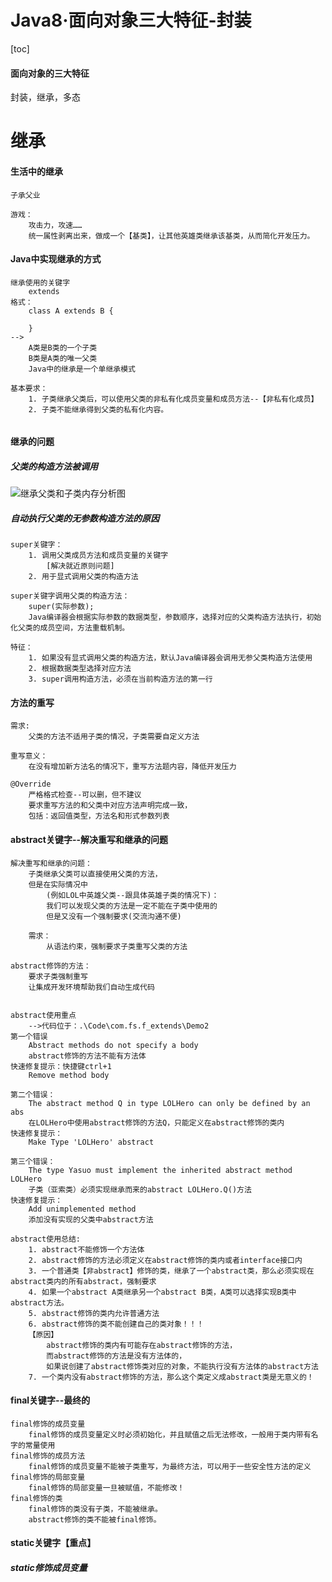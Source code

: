 # Java8·面向对象三大特征-封装

[toc]

#### 面向对象的三大特征

封装，继承，多态

# 继承

#### 生活中的继承

```
子承父业

游戏：
	攻击力，攻速……
	统一属性剥离出来，做成一个【基类】，让其他英雄类继承该基类，从而简化开发压力。
```

#### Java中实现继承的方式

```
继承使用的关键字
	extends
格式：
	class A extends B {
	
	}
-->	
	A类是B类的一个子类
	B类是A类的唯一父类
	Java中的继承是一个单继承模式
	
基本要求：
	1. 子类继承父类后，可以使用父类的非私有化成员变量和成员方法--【非私有化成员】
	2. 子类不能继承得到父类的私有化内容。
	
```

#### 继承的问题

##### 父类的构造方法被调用

![继承父类和子类内存分析图](https://i.loli.net/2021/05/05/uo7RjDvSlqgcWn6.png)

##### 自动执行父类的无参数构造方法的原因

```
super关键字：
	1. 调用父类成员方法和成员变量的关键字
		[解决就近原则问题]
	2. 用于显式调用父类的构造方法
	
super关键字调用父类的构造方法：
	super(实际参数);
	Java编译器会根据实际参数的数据类型，参数顺序，选择对应的父类构造方法执行，初始化父类的成员空间，方法重载机制。
	
特征：
	1. 如果没有显式调用父类的构造方法，默认Java编译器会调用无参父类构造方法使用
	2. 根据数据类型选择对应方法
	3. super调用构造方法，必须在当前构造方法的第一行
```

#### 方法的重写

	需求:
		父类的方法不适用子类的情况，子类需要自定义方法
	
	重写意义：
		在没有增加新方法名的情况下，重写方法题内容，降低开发压力
		
	@Override
		严格格式检查--可以删，但不建议
		要求重写方法的和父类中对应方法声明完成一致，
		包括：返回值类型，方法名和形式参数列表
#### abstract关键字--解决重写和继承的问题

```
解决重写和继承的问题：
    子类继承父类可以直接使用父类的方法，
    但是在实际情况中 
        (例如LOL中英雄父类--跟具体英雄子类的情况下)：
        我们可以发现父类的方法是一定不能在子类中使用的
        但是又没有一个强制要求(交流沟通不便)

    需求：
    	从语法约束，强制要求子类重写父类的方法

abstract修饰的方法：
	要求子类强制重写
	让集成开发环境帮助我们自动生成代码


abstract使用重点
	-->代码位于：.\Code\com.fs.f_extends\Demo2
第一个错误                                                               
	Abstract methods do not specify a body                             
	abstract修饰的方法不能有方法体                                                  
快速修复提示：快捷键ctrl+1                                                    
	Remove method body                                                 
                                                                    
第二个错误：                                                              
	The abstract method Q in type LOLHero can only be defined by an abs
	在LOLHero中使用abstract修饰的方法Q，只能定义在abstract修饰的类内                       
快速修复提示：                                                             
	Make Type 'LOLHero' abstract                                       
                                                                    
第三个错误：                                                              
	The type Yasuo must implement the inherited abstract method LOLHero
	子类（亚索类）必须实现继承而来的abstract LOLHero.Q()方法                             
快速修复提示：                                                             
	Add unimplemented method                                           
	添加没有实现的父类中abstract方法

abstract使用总结:
	1. abstract不能修饰一个方法体
	2. abstract修饰的方法必须定义在abstract修饰的类内或者interface接口内
	3. 一个普通类【非abstract】修饰的类，继承了一个abstract类，那么必须实现在abstract类内的所有abstract，强制要求
	4. 如果一个abstract A类继承另一个abstract B类，A类可以选择实现B类中abstract方法。
	5. abstract修饰的类内允许普通方法
	6. abstract修饰的类不能创建自己的类对象！！！
	【原因】
		abstract修饰的类内有可能存在abstract修饰的方法，
		而abstract修饰的方法是没有方法体的，
		如果说创建了abstract修饰类对应的对象，不能执行没有方法体的abstract方法
	7. 一个类内没有abstract修饰的方法，那么这个类定义成abstract类是无意义的！
```

#### final关键字--最终的

```
final修饰的成员变量
	final修饰的成员变量定义时必须初始化，并且赋值之后无法修改，一般用于类内带有名字的常量使用
final修饰的成员方法
	final修饰的成员变量不能被子类重写，为最终方法，可以用于一些安全性方法的定义
final修饰的局部变量
	final修饰的局部变量一旦被赋值，不能修改！
final修饰的类
	final修饰的类没有子类，不能被继承。
	abstract修饰的类不能被final修饰。
```

#### static关键字【重点】

##### static修饰成员变量



